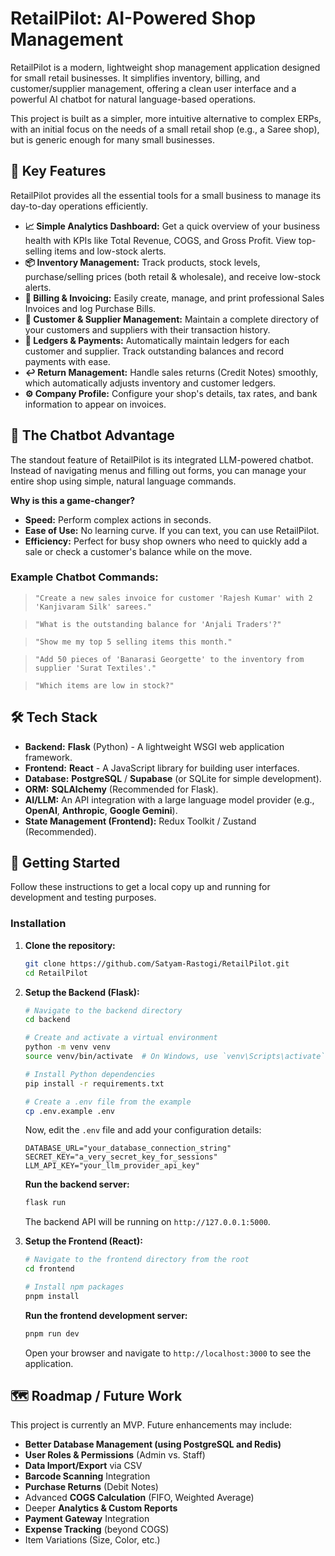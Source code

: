 # RetailPilot: AI-Powered Shop Management

RetailPilot is a modern, lightweight shop management application designed for small retail businesses. It simplifies inventory, billing, and customer/supplier management, offering a clean user interface and a powerful AI chatbot for natural language-based operations.

This project is built as a simpler, more intuitive alternative to complex ERPs, with an initial focus on the needs of a small retail shop (e.g., a Saree shop), but is generic enough for many small businesses.

## 🌟 Key Features

RetailPilot provides all the essential tools for a small business to manage its day-to-day operations efficiently.

*   **📈 Simple Analytics Dashboard:** Get a quick overview of your business health with KPIs like Total Revenue, COGS, and Gross Profit. View top-selling items and low-stock alerts.
*   **📦 Inventory Management:** Track products, stock levels, purchase/selling prices (both retail & wholesale), and receive low-stock alerts.
*   **🧾 Billing & Invoicing:** Easily create, manage, and print professional Sales Invoices and log Purchase Bills.
*   **👥 Customer & Supplier Management:** Maintain a complete directory of your customers and suppliers with their transaction history.
*   **📒 Ledgers & Payments:** Automatically maintain ledgers for each customer and supplier. Track outstanding balances and record payments with ease.
*   **↩️ Return Management:** Handle sales returns (Credit Notes) smoothly, which automatically adjusts inventory and customer ledgers.
*   **⚙️ Company Profile:** Configure your shop's details, tax rates, and bank information to appear on invoices.

## 💬 The Chatbot Advantage

The standout feature of RetailPilot is its integrated LLM-powered chatbot. Instead of navigating menus and filling out forms, you can manage your entire shop using simple, natural language commands.

**Why is this a game-changer?**
*   **Speed:** Perform complex actions in seconds.
*   **Ease of Use:** No learning curve. If you can text, you can use RetailPilot.
*   **Efficiency:** Perfect for busy shop owners who need to quickly add a sale or check a customer's balance while on the move.

### Example Chatbot Commands:

> `"Create a new sales invoice for customer 'Rajesh Kumar' with 2 'Kanjivaram Silk' sarees."`

> `"What is the outstanding balance for 'Anjali Traders'?"`

> `"Show me my top 5 selling items this month."`

> `"Add 50 pieces of 'Banarasi Georgette' to the inventory from supplier 'Surat Textiles'."`

> `"Which items are low in stock?"`

## 🛠️ Tech Stack

*   **Backend:** **Flask** (Python) - A lightweight WSGI web application framework.
*   **Frontend:** **React** - A JavaScript library for building user interfaces.
*   **Database:** **PostgreSQL** / **Supabase** (or SQLite for simple development).
*   **ORM:** **SQLAlchemy** (Recommended for Flask).
*   **AI/LLM:** An API integration with a large language model provider (e.g., **OpenAI**, **Anthropic**, **Google Gemini**).
*   **State Management (Frontend):** Redux Toolkit / Zustand (Recommended).

## 🚀 Getting Started

Follow these instructions to get a local copy up and running for development and testing purposes.


### Installation

1.  **Clone the repository:**
    ```sh
    git clone https://github.com/Satyam-Rastogi/RetailPilot.git
    cd RetailPilot
    ```

2.  **Setup the Backend (Flask):**
    ```sh
    # Navigate to the backend directory
    cd backend

    # Create and activate a virtual environment
    python -m venv venv
    source venv/bin/activate  # On Windows, use `venv\Scripts\activate`

    # Install Python dependencies
    pip install -r requirements.txt

    # Create a .env file from the example
    cp .env.example .env
    ```
    Now, edit the `.env` file and add your configuration details:
    ```.env
    DATABASE_URL="your_database_connection_string"
    SECRET_KEY="a_very_secret_key_for_sessions"
    LLM_API_KEY="your_llm_provider_api_key"
    ```

    **Run the backend server:**
    ```sh
    flask run
    ```
    The backend API will be running on `http://127.0.0.1:5000`.

3.  **Setup the Frontend (React):**
    ```sh
    # Navigate to the frontend directory from the root
    cd frontend

    # Install npm packages
    pnpm install
    ```
    
    **Run the frontend development server:**
    ```sh
    pnpm run dev
    ```
    Open your browser and navigate to `http://localhost:3000` to see the application.

## 🗺️ Roadmap / Future Work

This project is currently an MVP. Future enhancements may include:

*   **Better Database Management (using PostgreSQL and Redis)**
*   **User Roles & Permissions** (Admin vs. Staff)
*   **Data Import/Export** via CSV
*   **Barcode Scanning** Integration
*   **Purchase Returns** (Debit Notes)
*   Advanced **COGS Calculation** (FIFO, Weighted Average)
*   Deeper **Analytics & Custom Reports**
*   **Payment Gateway** Integration
*   **Expense Tracking** (beyond COGS)
*   Item Variations (Size, Color, etc.)
